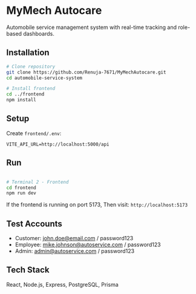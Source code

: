 # MyMech Autocare

Automobile service management system with real-time tracking and role-based dashboards.

## Installation

```bash
# Clone repository
git clone https://github.com/Renuja-7671/MyMechAutocare.git
cd automobile-service-system

# Install frontend
cd ../frontend
npm install
```

## Setup

Create `frontend/.env`:
```env
VITE_API_URL=http://localhost:5000/api
```

## Run

```bash

# Terminal 2 - Frontend
cd frontend
npm run dev
```
If the frontend is running on port 5173, 
Then visit: `http://localhost:5173`

## Test Accounts

- Customer: john.doe@email.com / password123
- Employee: mike.johnson@autoservice.com / password123
- Admin: admin@autoservice.com / password123

## Tech Stack

React, Node.js, Express, PostgreSQL, Prisma